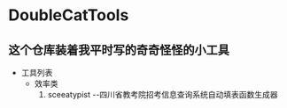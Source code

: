 # DoubleCatTools
## 这个仓库装着我平时写的奇奇怪怪的小工具

- 工具列表
  - 效率类
    1. sceeatypist --四川省教考院招考信息查询系统自动填表函数生成器